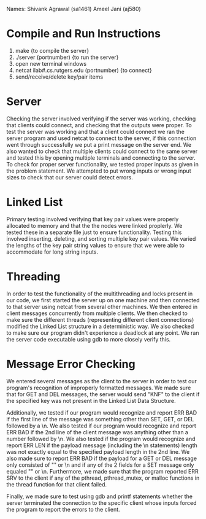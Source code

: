 Names: 
Shivank Agrawal (sa1461) Ameel Jani (aj580)

# Compile and Run Instructions #
1. make {to compile the server}
2. ./server (portnumber) {to run the server}
3. open new terminal windows
4. netcat ilab#.cs.rutgers.edu (portnumber) {to connect}
5. send/receive/delete key/pair items

# Server #

Checking the server involved verifying if the server was working, checking that clients could connect, and checking that the outputs were proper. To test the server was working and that a client could connect we ran the server program and used netcat to connect to the server, if this connection went through successfully we put a print message on the server end. We also wanted to check that multiple clients could connect to the same server and tested this by opening multiple terminals and connecting to the server. To check for proper server functionality, we tested proper inputs as given in the problem statement. We attempted to put wrong inputs or wrong input sizes to check that our server could detect errors.

# Linked List #
Primary testing involved verifying that key pair values were properly allocated to memory and that the the nodes were linked proplerly. We tested these in a separate file just to ensure functionality. Testing this involved inserting, deleting, and sorting multiple key pair values. We varied the lengths of the key pair string values to ensure that we were able to accommodate for long string inputs.

# Threading #
In order to test the functionality of the multithreading and locks present in our code, we first started the server up on one machine and then connected to that server using netcat from several other machines. We then entered in client messages concurrently from multiple clients. We then checked to make sure the different threads (representing different client connections) modified the Linked List structure in a deterministic way. We also checked to make sure our program didn't experience a deadlock at any point. We ran the server code executable using gdb to more closely verify this. 

# Message Error Checking #
We entered several messages as the client to the server in order to test our program's recognition of improperly formatted messages. We made sure that for GET and DEL messages, the server would send "KNF" to the client if the specified key was not present in the Linked List Data Structure. 

Additionally, we tested if our program would recognize and report ERR BAD if the first line of the message was something other than SET, GET, or DEL followed by a \n. We also tested if our program would recognize and report ERR BAD if the 2nd line of the client message was anything other than a number followed by \n. We also tested if the program would recognize and report ERR LEN if the payload message (including the \n statements) length was not exactly equal to the specified payload length in the 2nd line. We also made sure to report ERR BAD if the payload for a GET or DEL message only consisted of "" or \n and if any of the 2 fields for a SET message only equaled "" or \n. Furthermore, we made sure that the program reported ERR SRV to the client if any of the pthread, pthread_mutex, or malloc functions in the thread function for that client failed. 

Finally, we made sure to test using gdb and printf statements whether the server terminated the connection to the specific client whose inputs forced the program to report the errors to the client. 
